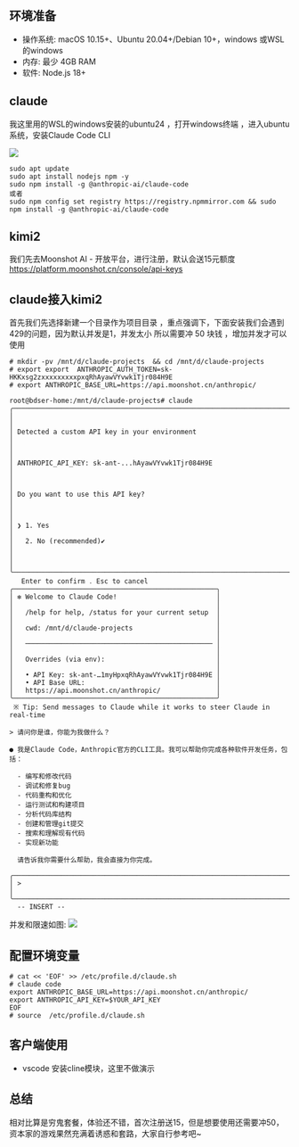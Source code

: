 
## 环境准备
- 操作系统: macOS 10.15+、Ubuntu 20.04+/Debian 10+，windows 或WSL的windows
- 内存:  最少 4GB RAM
- 软件: Node.js 18+

##  claude 
我这里用的WSL的windows安装的ubuntu24 ，打开windows终端 ，进入ubuntu系统，安装Claude Code CLI

![](https://bdsblog.oss-cn-shanghai.aliyuncs.com/blog/20250730224500.png)

```
sudo apt update
sudo apt install nodejs npm -y
sudo npm install -g @anthropic-ai/claude-code
或者
sudo npm config set registry https://registry.npmmirror.com && sudo npm install -g @anthropic-ai/claude-code 
```
##  kimi2
我们先去Moonshot AI - 开放平台，进行注册，默认会送15元额度
https://platform.moonshot.cn/console/api-keys

## claude接入kimi2
首先我们先选择新建一个目录作为项目目录 ，重点强调下，下面安装我们会遇到429的问题，因为默认并发是1，并发太小
所以需要冲 50 块钱 ，增加并发才可以使用 

```shell 
# mkdir -pv /mnt/d/claude-projects  && cd /mnt/d/claude-projects 
# export export  ANTHROPIC_AUTH_TOKEN=sk-HKKxsg2zxxxxxxxxxpxqRhAyawVYvwk1Tjr084H9E
# export ANTHROPIC_BASE_URL=https://api.moonshot.cn/anthropic/

root@bdser-home:/mnt/d/claude-projects# claude
╭──────────────────────────────────────────────────────────────────────────────────────╮
│                                                                                      │
│ Detected a custom API key in your environment                                        │
│                                                                                      │
│ ANTHROPIC_API_KEY: sk-ant-...hAyawVYvwk1Tjr084H9E                                    │
│                                                                                      │
│ Do you want to use this API key?                                                     │
│                                                                                      │
│ ❯ 1. Yes                                                                             │
│   2. No (recommended)✔                                                               │
│                                                                                      │
╰──────────────────────────────────────────────────────────────────────────────────────╯
   Enter to confirm ․ Esc to cancel
╭───────────────────────────────────────────────────╮
│ ✻ Welcome to Claude Code!                         │
│                                                   │
│   /help for help, /status for your current setup  │
│                                                   │
│   cwd: /mnt/d/claude-projects                     │
│                                                   │
│   ─────────────────────────────────────────────── │
│                                                   │
│   Overrides (via env):                            │
│                                                   │
│   • API Key: sk-ant-…1myHpxqRhAyawVYvwk1Tjr084H9E │
│   • API Base URL:                                 │
│   https://api.moonshot.cn/anthropic/              │
╰───────────────────────────────────────────────────╯
 ※ Tip: Send messages to Claude while it works to steer Claude in real-time

> 请问你是谁，你能为我做什么？

● 我是Claude Code，Anthropic官方的CLI工具。我可以帮助你完成各种软件开发任务，包括：

  - 编写和修改代码
  - 调试和修复bug
  - 代码重构和优化
  - 运行测试和构建项目
  - 分析代码库结构
  - 创建和管理git提交
  - 搜索和理解现有代码
  - 实现新功能

  请告诉我你需要什么帮助，我会直接为你完成。

╭──────────────────────────────────────────────────────────────────────────────────────╮
│ >                                                                                    │
╰──────────────────────────────────────────────────────────────────────────────────────╯
  -- INSERT --

```

并发和限速如图: 
![](https://bdsblog.oss-cn-shanghai.aliyuncs.com/blog/20250730224052.png)

## 配置环境变量
```shell
# cat << 'EOF' >> /etc/profile.d/claude.sh 
# claude code
export ANTHROPIC_BASE_URL=https://api.moonshot.cn/anthropic/
export ANTHROPIC_API_KEY=$YOUR_API_KEY
EOF
# source  /etc/profile.d/claude.sh 
```
## 客户端使用
- vscode 安装cline模块，这里不做演示
## 总结
相对比算是穷鬼套餐，体验还不错，首次注册送15，但是想要使用还需要冲50，资本家的游戏果然充满着诱惑和套路，大家自行参考吧~ 
